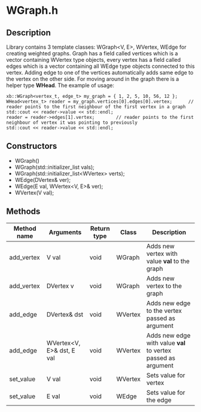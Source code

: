 # WGraph.h

## Description
Library contains 3 template classes: WGraph<V, E>, WVertex<V>, WEdge<E> for creating weighted graphs. Graph has a field called vertices which is a vector containing WVertex<V> type objects, every vertex has a field called edges which is a vector containing all WEdge<E> type objects connected to this vertex. Adding edge to one of the vertices automatically adds same edge to the vertex on the other side. For moving around in the graph there is a helper type **WHead**. The example of usage:
```
xb::WGraph<vertex_t, edge_t> my_graph = { 1, 2, 5, 10, 56, 12 };
WHead<vertex_t> reader = my_graph.vertices[0].edges[0].vertex;      // reader points to the first neighbour of the first vertex in a graph
std::cout << reader->value << std::endl;
reader = reader->edges[1].vertex;        // reader points to the first neighbour of vertex it was pointing to previously
std::cout << reader->value << std::endl;
```

## Constructors
- WGraph()
- WGraph(std::initializer_list<V> vals);
- WGraph(std::initializer_list<WVertex<V>> verts);
- WEdge(DVertex<V>& ver);
- WEdge(E val, WVertex<V, E>& ver);
- WVertex(V val);

## Methods

Method name | Arguments                 | Return type   | Class         | Description
------------|---------------------------|---------------|---------------|-------------
add_vertex  | V val                     | void          | WGraph        | Adds new vertex with value **val** to the graph
add_vertex  | DVertex<V> v              | void          | WGraph        | Adds new vertex to the graph
add_edge    | DVertex<V>& dst           | void          | WVertex       | Adds new edge to the vertex passed as argument
add_edge    | WVertex<V, E>& dst, E val | void          | WVertex       | Adds new edge with value **val** to vertex passed as argument
set_value   | V val                     | void          | WVertex       | Sets value for vertex
set_value   | E val                     | void          | WEdge         | Sets value for the edge